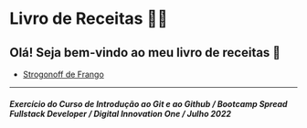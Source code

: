 # Livro de Receitas :man_cook:

## Olá! Seja bem-vindo ao meu livro de receitas :wave:

 - [Strogonoff de Frango](https://github.com/FawkesC05/dio-notes/tree/main/Spread-Bootcamp/Modulo-I_Conteudo-de-Abertura/Introducao-ao-Git-e-ao-Github/receitas/strogonoff.md)

---

##### _Exercício do Curso de Introdução ao Git e ao Github / Bootcamp Spread Fullstack Developer / Digital Innovation One / Julho 2022_
